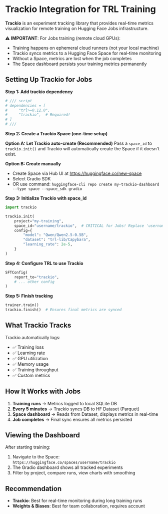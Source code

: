# Trackio Integration for TRL Training

**Trackio** is an experiment tracking library that provides real-time metrics visualization for remote training on Hugging Face Jobs infrastructure.

⚠️ **IMPORTANT**: For Jobs training (remote cloud GPUs):
- Training happens on ephemeral cloud runners (not your local machine)
- Trackio syncs metrics to a Hugging Face Space for real-time monitoring
- Without a Space, metrics are lost when the job completes
- The Space dashboard persists your training metrics permanently

## Setting Up Trackio for Jobs

**Step 1: Add trackio dependency**
```python
# /// script
# dependencies = [
#     "trl>=0.12.0",
#     "trackio",  # Required!
# ]
# ///
```

**Step 2: Create a Trackio Space (one-time setup)**

**Option A: Let Trackio auto-create (Recommended)**
Pass a `space_id` to `trackio.init()` and Trackio will automatically create the Space if it doesn't exist.

**Option B: Create manually**
- Create Space via Hub UI at https://huggingface.co/new-space
- Select Gradio SDK
- OR use command: `huggingface-cli repo create my-trackio-dashboard --type space --space_sdk gradio`

**Step 3: Initialize Trackio with space_id**
```python
import trackio

trackio.init(
    project="my-training",
    space_id="username/trackio",  # CRITICAL for Jobs! Replace 'username' with your HF username
    config={
        "model": "Qwen/Qwen2.5-0.5B",
        "dataset": "trl-lib/Capybara",
        "learning_rate": 2e-5,
    }
)
```

**Step 4: Configure TRL to use Trackio**
```python
SFTConfig(
    report_to="trackio",
    # ... other config
)
```

**Step 5: Finish tracking**
```python
trainer.train()
trackio.finish()  # Ensures final metrics are synced
```

## What Trackio Tracks

Trackio automatically logs:
- ✅ Training loss
- ✅ Learning rate
- ✅ GPU utilization
- ✅ Memory usage
- ✅ Training throughput
- ✅ Custom metrics

## How It Works with Jobs

1. **Training runs** → Metrics logged to local SQLite DB
2. **Every 5 minutes** → Trackio syncs DB to HF Dataset (Parquet)
3. **Space dashboard** → Reads from Dataset, displays metrics in real-time
4. **Job completes** → Final sync ensures all metrics persisted

## Viewing the Dashboard

After starting training:
1. Navigate to the Space: `https://huggingface.co/spaces/username/trackio`
2. The Gradio dashboard shows all tracked experiments
3. Filter by project, compare runs, view charts with smoothing

## Recommendation

- **Trackio**: Best for real-time monitoring during long training runs
- **Weights & Biases**: Best for team collaboration, requires account
